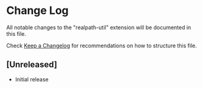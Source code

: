 # Change Log

All notable changes to the "realpath-util" extension will be documented in this file.

Check [Keep a Changelog](http://keepachangelog.com/) for recommendations on how to structure this file.

## [Unreleased]

- Initial release